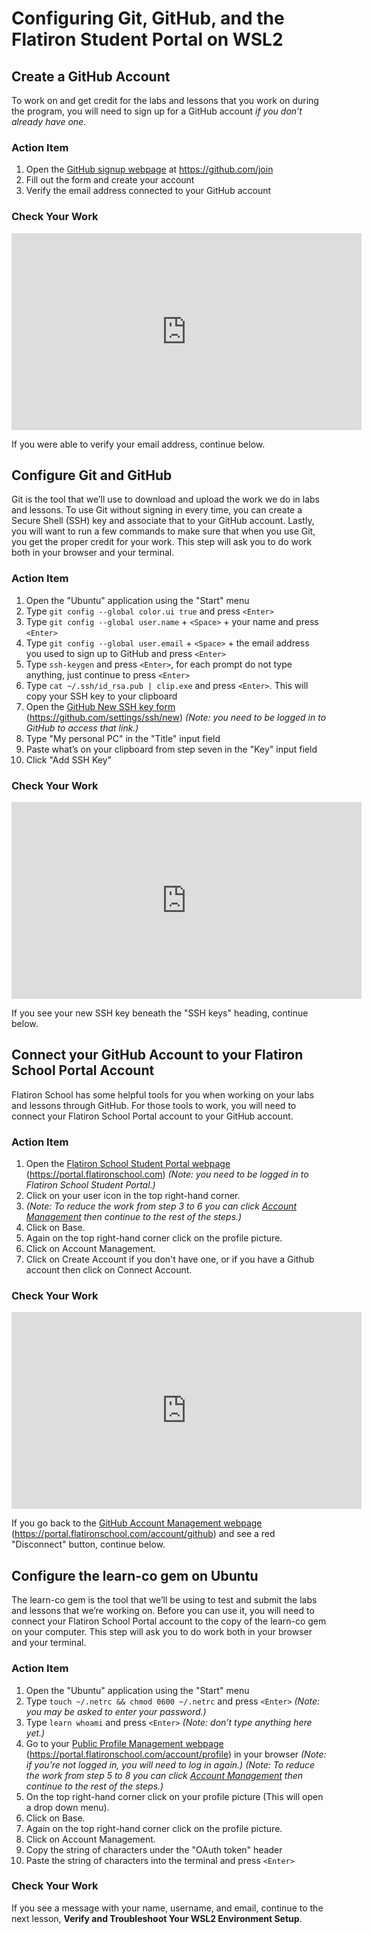 # Configuring Git, GitHub, and the Flatiron Student Portal on WSL2

## Create a GitHub Account

To work on and get credit for the labs and lessons that you work on during the
program, you will need to sign up for a GitHub account _if you don’t already
have one_.

### Action Item

1. Open the [GitHub signup webpage][] at https://github.com/join
2. Fill out the form and create your account
3. Verify the email address connected to your GitHub account

[GitHub signup webpage]: https://github.com/join

### Check Your Work

<iframe width="560" height="315" src="https://www.youtube.com/embed/mFZOVj8hago" frameborder="0" allow="accelerometer; autoplay; clipboard-write; encrypted-media; gyroscope; picture-in-picture" allowfullscreen></iframe>

If you were able to verify your email address, continue below.

## Configure Git and GitHub

Git is the tool that we’ll use to download and upload the work we do in labs and
lessons. To use Git without signing in every time, you can create a Secure Shell
(SSH) key and associate that to your GitHub account. Lastly, you will want to
run a few commands to make sure that when you use Git, you get the proper credit
for your work. This step will ask you to do work both in your browser and your
terminal.

### Action Item

1. Open the "Ubuntu" application using the "Start" menu
2. Type `git config --global color.ui true` and press `<Enter>`
3. Type `git config --global user.name` + `<Space>` + your name and press `<Enter>`
4. Type `git config --global user.email` + `<Space>` + the email address you
   used to sign up to GitHub and press `<Enter>`
5. Type `ssh-keygen` and press `<Enter>`, for each prompt do not type anything,
   just continue to press `<Enter>`
7. Type `cat ~/.ssh/id_rsa.pub | clip.exe` and press `<Enter>`. This will copy your SSH key to your clipboard
8. Open the [GitHub New SSH key form][ssh form] (https://github.com/settings/ssh/new)
   _(Note: you need to be logged in to GitHub to access that link.)_
9. Type "My personal PC" in the "Title" input field
10. Paste what’s on your clipboard from step seven in the "Key" input field
11. Click "Add SSH Key"

[ssh form]: https://github.com/settings/ssh/new

### Check Your Work

<iframe width="560" height="315" src="https://www.youtube.com/embed/ZosWXqhYD00" frameborder="0" allow="accelerometer; autoplay; clipboard-write; encrypted-media; gyroscope; picture-in-picture" allowfullscreen></iframe>

If you see your new SSH key beneath the "SSH keys" heading, continue below.

## Connect your GitHub Account to your Flatiron School Portal Account

Flatiron School has some helpful tools for you when working on your labs and
lessons through GitHub. For those tools to work, you will need to connect your
Flatiron School Portal account to your GitHub account.

### Action Item

1. Open the [Flatiron School Student Portal webpage][flatiron portal]
   (https://portal.flatironschool.com) _(Note: you need to be logged in to
   Flatiron School Student Portal.)_
2. Click on your user icon in the top right-hand corner.
3. _(Note: To reduce the work from step 3 to 6 you can click [Account Management][Flatiron Account Management] then continue to the rest of the steps.)_
4. Click on Base.
5. Again on the top right-hand corner click on the profile picture.
6. Click on Account Management.
7. Click on Create Account if you don't have one, or if you have a Github account then click on Connect Account.

[flatiron portal]: https://portal.flatironschool.com

### Check Your Work

<iframe width="560" height="315" src="https://www.youtube.com/embed/nT0vrNNy1-A" frameborder="0" allow="accelerometer; autoplay; clipboard-write; encrypted-media; gyroscope; picture-in-picture" allowfullscreen></iframe>

If you go back to the [GitHub Account Management webpage][portal github]
(https://portal.flatironschool.com/account/github) and see a red "Disconnect"
button, continue below.

[portal github]: https://portal.flatironschool.com/account/github

## Configure the learn-co gem on Ubuntu

The learn-co gem is the tool that we’ll be using to test and submit the labs and
lessons that we’re working on. Before you can use it, you will need to connect
your Flatiron School Portal account to the copy of the learn-co gem on your
computer. This step will ask you to do work both in your browser and your
terminal.

### Action Item

1. Open the "Ubuntu" application using the "Start" menu
2. Type `touch ~/.netrc && chmod 0600 ~/.netrc` and press `<Enter>` _(Note: you
   may be asked to enter your password.)_
3. Type `learn whoami` and press `<Enter>` _(Note: don’t type anything here yet.)_
4. Go to your [Public Profile Management webpage][]
   (https://portal.flatironschool.com/account/profile) in your browser _(Note:
   if you’re not logged in, you will need to log in again.)_
_(Note: To reduce the work from step 5 to 8 you can click [Account Management][Flatiron Account Management] then continue to the rest of the steps.)_
5. On the top right-hand corner click on your profile picture (This will open a drop down menu).
6. Click on Base.
7. Again on the top right-hand corner click on the profile picture.
8. Click on Account Management.
9.  Copy the string of characters under the "OAuth token" header
10.  Paste the string of characters into the terminal and press `<Enter>`

[Public Profile Management webpage]: https://portal.flatironschool.com/account/profile

[Flatiron Account Management]: https://base.flatironschool.com/account/manage

### Check Your Work

If you see a message with your name, username, and email, continue to the next lesson, **Verify and Troubleshoot Your WSL2 Environment Setup**.
